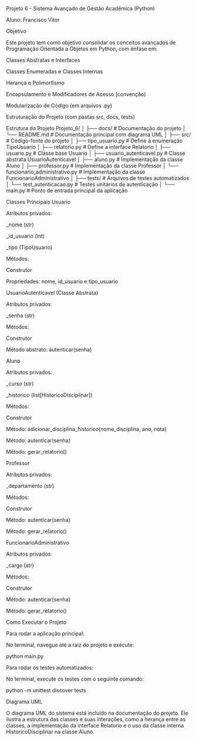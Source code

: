 Projeto 6 - Sistema Avançado de Gestão Acadêmica (Python)

Aluno: Francisco Vitor

Objetivo

Este projeto tem como objetivo consolidar os conceitos avançados de Programação Orientada a Objetos em Python, com ênfase em:

Classes Abstratas e Interfaces

Classes Enumeradas e Classes Internas

Herança e Polimorfismo

Encapsulamento e Modificadores de Acesso (convenção)

Modularização de Código (em arquivos .py)

Estruturação do Projeto (com pastas src, docs, tests)

Estrutura do Projeto
Projeto_6/
│
├── docs/                                # Documentação do projeto
│   └── README.md                        # Documentação principal com diagrama UML
│
├── src/                                 # Código-fonte do projeto
│   ├── tipo_usuario.py                  # Define a enumeração TipoUsuario
│   ├── relatorio.py                     # Define a interface Relatorio
│   ├── usuario.py                       # Classe base Usuario
│   ├── usuario_autenticavel.py          # Classe abstrata UsuarioAutenticavel
│   ├── aluno.py                         # Implementação da classe Aluno
│   ├── professor.py                     # Implementação da classe Professor
│   └── funcionario_administrativo.py    # Implementação da classe FuncionarioAdministrativo
│
├── tests/                               # Arquivos de testes automatizados
│   └── test_autenticacao.py             # Testes unitários de autenticação
│
└── main.py                              # Ponto de entrada principal da aplicação

Classes Principais
Usuario

Atributos privados:

_nome (str)

_id_usuario (int)

_tipo (TipoUsuario)

Métodos:

Construtor

Propriedades: nome, id_usuario e tipo_usuario

UsuarioAutenticavel (Classe Abstrata)

Atributos privados:

_senha (str)

Métodos:

Construtor

Método abstrato: autenticar(senha)

Aluno

Atributos privados:

_curso (str)

_historico (list[HistoricoDisciplinar])

Métodos:

Construtor

Método: adicionar_disciplina_historico(nome_disciplina, ano, nota)

Método: autenticar(senha)

Método: gerar_relatorio()

Professor

Atributos privados:

_departamento (str)

Métodos:

Construtor

Método: autenticar(senha)

Método: gerar_relatorio()

FuncionarioAdministrativo

Atributos privados:

_cargo (str)

Métodos:

Construtor

Método: autenticar(senha)

Método: gerar_relatorio()

Como Executar o Projeto

Para rodar a aplicação principal:

No terminal, navegue até a raiz do projeto e execute:

python main.py


Para rodar os testes automatizados:

No terminal, execute os testes com o seguinte comando:

python -m unittest discover tests

Diagrama UML

O diagrama UML do sistema está incluído na documentação do projeto. Ele ilustra a estrutura das classes e suas interações, como a herança entre as classes, a implementação da interface Relatorio e o uso da classe interna HistoricoDisciplinar na classe Aluno.